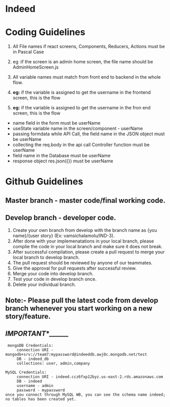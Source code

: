 # Indeed




# Coding Guidelines
 1. All File names if react screens, Components, Reducers, Actions must be in Pascal Case
 1. eg :if the screen is an admin home screen, the file name should be AdminHomeScreen.js
 1. All variable names must match from front end to backend in the whole flow.

 1. <b>eg:</b> if the variable is assigned to get the username in the frontend screen, this is the flow

 1. <b>eg:</b> if the variable is assigned to get the username in the fron end screen, this is the flow

  *  name field in the form must be userName
  *  useState variable name in the screen/component - userName
  *  passing formdata while API Call, the field name in the JSON object must be userName
  *  collecting the req.body in the api call Controller function must be userName
  *  field name in the Database must be userName
  *  response object res.json({}) must be userName

# Github Guidelines

## Master branch - master code/final working code.
## Develop branch - developer code.

1. Create your own branch from develop with the branch name as {you name}/{user story} (Ex: vamsichalamolu/IND-3).
2. After done with your implemenatations in your local branch, please complie the code in your local branch and make sure it does not break.
3. After successful compilation, please create a pull request to merge your local branch to develop branch.
4. The pull request should be reviewed by anyone of our teammates.
5. Give the approval for pull requests after successful review.
6. Merge your code into develop branch.
7. Test your code in develop branch once.
8. Delete your individual branch.
 
## Note:- Please pull the latest code from develop branch whenever you start working on a new story/feature.

## ____________***IMPORTANT****__________________
     mongoDB Credentials:
         connection URI -  mongodb+srv://team7:mypassword@indeeddb.awj0c.mongodb.net/test
         DB - indeed_db
         collections: user, admin,company
    
    MySQL Credentials:
         connection URI - indeed.ccz6fxp12byz.us-east-2.rds.amazonaws.com
         DB - indeed
         username - admin
         password - mypassword
    once you connect through MySQL WB, you can see the schema name indeed; no tables has been created yet.

